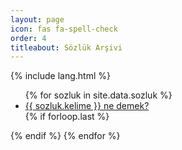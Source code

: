 ```yaml
---
layout: page
icon: fas fa-spell-check
order: 4
titleabout: Sözlük Arşivi
---
```


{% include lang.html %}

<div id="archives" class="pl-xl-3">
    <ul class="list-unstyled">  
    {% for sozluk in site.data.sozluk %}        
        <li>
        <span class="date day"></span> <span class="date month small text-muted ms-1"></span>      
        <a href="{{ '/sozluk?kelime=' | append: sozluk.kelime | prepend: site.baseurl | prepend: site.url }}">{{ sozluk.kelime }} ne demek?</a>
        </li>    
    {% if forloop.last %}</ul>{% endif %}
  {% endfor %}
</div>
